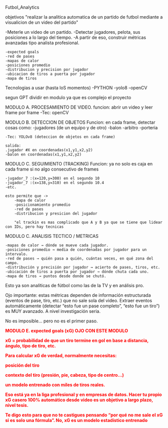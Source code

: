 Futbol_Analytics

objetivos
"realizar la analitica automatica de un partido de futbol mediante a visualicion de un video del partido"

-Meterle un video de un partido.
-Detectar jugadores, pelota, sus posiciones a lo largo del tiempo.
-A partir de eso, construir métricas avanzadas tipo analista profesional.

    -expected goals
    -red de pases
    -mapas de calor 
    -posiciones promedio
    -distribucion y precision por jugador
    -ubicacion de tiros a puerta por jugador
    -mapa de tiros

Tecnologias a usar (hasta loS momentos)
-PYTHON
-yolo8
-openCV

segun GPT
dividir en modulo  ya que es complejo el proyecto 

MODULO A. PROCESAMIENTO DE VIDEO.
funcion: abrir un video y leer frame por frame 
    -Tec: openCV
    
MODULO B. DETECCION DE OBJETOS
Funcion: en cada frame, detectar cosas como:
    -jugadores (de un equipo y de otro)
    -balon
    -arbitro
    -porteria

    -Tec: YOLOv8 (deteccion de objetos en cada frame)

    salida:
    .jugador #X en coordenadas(x1,y1,x2,y2)
    -balon en coordenadas(x1,y1,x2,y2)

MODULO C. SEGUIMIENTO (TRACKING)
Funcion: ya no solo es caja en cada frame si no algo consecutivo de frames

    -jugador_7 :(x=120,y=300) en el segundo 10
    -jugador_7 :(x=138,y=310) en el segundo 10.4
    -etc.

    esto permite que -> 
        -mapa de calor
        -posicionamiento promedio
        -red de pases
        -distribucion y presicion del jugador

        "el trackin es mas complicado que A y B ya que se tiene que lidear  con IDs, pero hay tecnicas 

MODULO C. ANALISIS TECTICO / METRICAS 

    -mapas de calor → dónde se mueve cada jugador.
    -posiciones promedio → media de coordenadas por jugador para un intervalo.
    -red de pases → quién pasa a quién, cuántas veces, en qué zona del campo.
    -distribución y precisión por jugador → acierto de pases, tiros, etc.
    -ubicación de tiros a puerta por jugador → dónde chuta cada uno.
    -mapa de tiros → puntos desde donde se chutó.

Esto ya son analíticas de fútbol como las de la TV y en análisis pro.

Ojo importante: estas métricas dependen de información estructurada (eventos de pase, tiro, etc.) que no sale sola del video.
Extraer eventos automáticamente (detectar “esto fue un pase completo”, “esto fue un tiro”) es MUY avanzado. A nivel investigación seria.

No es imposible… pero no es el primer paso.

<span style="color:red; font-weight: bold;">
MODULO E. expected goals (xG)   OJO CON ESTE MODULO

xG = probabilidad de que un tiro termine en gol en base a distancia, ángulo, tipo de tiro, etc.

Para calcular xG de verdad, normalmente necesitas:

posición del tiro

contexto del tiro (presión, pie, cabeza, tipo de centro…)

un modelo entrenado con miles de tiros reales.

Eso está ya en la liga profesional y en empresas de datos. Hacer tu propio xG casero 100% automático desde video es un objetivo a largo plazo, nivel tesis.

Te digo esto para que no te castigues pensando “por qué no me sale el xG si es solo una fórmula”. No, xG es un modelo estadístico entrenado
</span>

